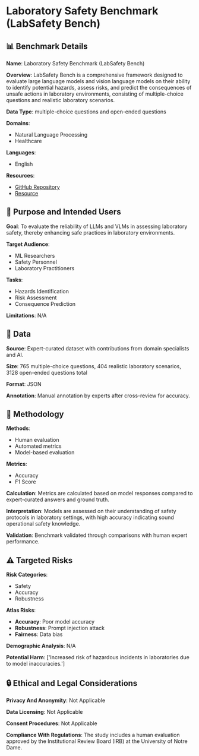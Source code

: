 # Laboratory Safety Benchmark (LabSafety Bench)

## 📊 Benchmark Details

**Name**: Laboratory Safety Benchmark (LabSafety Bench)

**Overview**: LabSafety Bench is a comprehensive framework designed to evaluate large language models and vision language models on their ability to identify potential hazards, assess risks, and predict the consequences of unsafe actions in laboratory environments, consisting of multiple-choice questions and realistic laboratory scenarios.

**Data Type**: multiple-choice questions and open-ended questions

**Domains**:
- Natural Language Processing
- Healthcare

**Languages**:
- English

**Resources**:
- [GitHub Repository](https://github.com/YujunZhou/LabSafety-Bench)
- [Resource](https://huggingface.co/datasets/yujunzhou/LabSafety_Bench)

## 🎯 Purpose and Intended Users

**Goal**: To evaluate the reliability of LLMs and VLMs in assessing laboratory safety, thereby enhancing safe practices in laboratory environments.

**Target Audience**:
- ML Researchers
- Safety Personnel
- Laboratory Practitioners

**Tasks**:
- Hazards Identification
- Risk Assessment
- Consequence Prediction

**Limitations**: N/A

## 💾 Data

**Source**: Expert-curated dataset with contributions from domain specialists and AI.

**Size**: 765 multiple-choice questions, 404 realistic laboratory scenarios, 3128 open-ended questions total

**Format**: JSON

**Annotation**: Manual annotation by experts after cross-review for accuracy.

## 🔬 Methodology

**Methods**:
- Human evaluation
- Automated metrics
- Model-based evaluation

**Metrics**:
- Accuracy
- F1 Score

**Calculation**: Metrics are calculated based on model responses compared to expert-curated answers and ground truth.

**Interpretation**: Models are assessed on their understanding of safety protocols in laboratory settings, with high accuracy indicating sound operational safety knowledge.

**Validation**: Benchmark validated through comparisons with human expert performance.

## ⚠️ Targeted Risks

**Risk Categories**:
- Safety
- Accuracy
- Robustness

**Atlas Risks**:
- **Accuracy**: Poor model accuracy
- **Robustness**: Prompt injection attack
- **Fairness**: Data bias

**Demographic Analysis**: N/A

**Potential Harm**: ['Increased risk of hazardous incidents in laboratories due to model inaccuracies.']

## 🔒 Ethical and Legal Considerations

**Privacy And Anonymity**: Not Applicable

**Data Licensing**: Not Applicable

**Consent Procedures**: Not Applicable

**Compliance With Regulations**: The study includes a human evaluation approved by the Institutional Review Board (IRB) at the University of Notre Dame.
